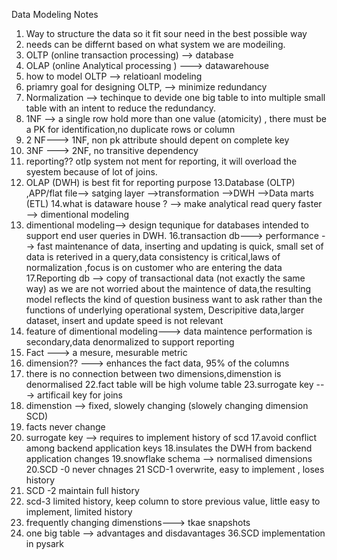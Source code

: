Data Modeling Notes
1. Way to structure the data so it fit sour need in the best possible way
2. needs can be differnt based on what system we are modeiling.
3. OLTP (online transaction processing)  --> database
4. OLAP (online Analytical processing ) ---> datawarehouse
5. how to model OLTP  --> relatioanl modeling
6. priamry goal for designing OLTP, --> minimize redundancy
7. Normalization --> techinque to devide one big table to into multiple small table with an intent to reduce the redundancy.
8. 1NF --> a single row hold more than one value (atomicity) ,  there must be a PK for identification,no duplicate rows or column
9. 2 NF---> 1NF, non pk attribute should depent on complete key
10. 3NF ---> 2NF, no transitive dependency 
11. reporting??  otlp system not ment for reporting, it will overload the syestem because of lot of joins.
12. OLAP (DWH) is best fit for reporting purpose
13.Database  (OLTP)  ,APP/flat file-->   satging layer -->transformation -->DWH -->Data marts             (ETL)
14.what is dataware house ?   --> make analytical read query faster --> dimentional modeling
15. dimentional modeling--> design tequnique for databases intended to support end user queries in DWH.
16.transaction db---> performance --> fast maintenance of data, inserting and updating is quick, small set of data is reterived in a query,data consistency is critical,laws of normalization ,focus is on customer who are entering the data
17.Reporting db --> copy of transactional data (not exactly the same way) as we are not worried about the maintence of data,the resulting model reflects the kind of question business want to ask rather than the functions of  underlying operational system, Descripitive data,larger dataset, insert and update speed is not relevant
18. feature of  dimentional modeling---> data maintence performation is secondary,data denormalized to support reporting
19. Fact ---> a mesure, mesurable metric
20. dimension??  ---> enhances the fact data, 95% of the  columns
21. there is no connection between two dimensions,dimenstion is denormalised
22.fact table will be high volume table
23.surrogate key ---> artificail key for joins
14. dimenstion --> fixed, slowely changing  (slowely  changing dimension   SCD)
15. facts never change
16. surrogate key --> requires to implement history of scd
17.avoid conflict among backend application keys
18.insulates the DWH from backend application changes
19.snowflake schema --> normalised dimensions
20.SCD -0 never chnages
21 SCD-1 overwrite, easy to implement , loses history
22. SCD -2 maintain full history
23. scd-3 limited history, keep column to store previous value, little easy to implement, limited history
34. frequently changing dimenstions---> tkae snapshots
35. one big table --> advantages and disdavantages
36.SCD implementation in pysark
